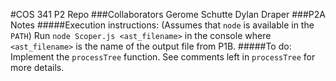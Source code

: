 #COS 341 P2 Repo
###Collaborators
Gerome Schutte
Dylan Draper
###P2A Notes
#####Execution instructions:
(Assumes that `node` is available in the `PATH`)
Run `node Scoper.js <ast_filename>` in the console
where `<ast_filename>` is the name of the output file from P1B.
#####To do:
Implement the `processTree` function. See comments left in `processTree` for more details.